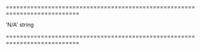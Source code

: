 <!--**
/*-------------------------------------------
    Auto-generated file. Do not modify.
-------------------------------------------

**-->
===========================================================================
<!--default-->'N/A'<!--/default-->
<!--type-->string<!--/type-->
===========================================================================

<!--shortDescription-->

<!--/shortDescription-->

<!--fullDescription-->

<!--/fullDescription-->